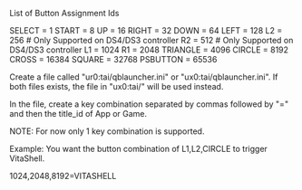 List of Button Assignment Ids

SELECT      = 1
START       = 8
UP          = 16
RIGHT       = 32
DOWN        = 64
LEFT        = 128
L2          = 256      # Only Supported on DS4/DS3 controller
R2          = 512      # Only Supported on DS4/DS3 controller
L1          = 1024
R1          = 2048
TRIANGLE    = 4096
CIRCLE      = 8192
CROSS       = 16384
SQUARE      = 32768
PSBUTTON    = 65536

Create a file called "ur0:tai/qblauncher.ini" or "ux0:tai/qblauncher.ini".
If both files exists, the file in "ux0:tai/" will be used instead.

In the file, create a key combination separated by commas followed by "=" and then the title_id of App or Game.

NOTE: For now only 1 key combination is supported.

Example: You want the button combination of L1,L2,CIRCLE to trigger VitaShell.

1024,2048,8192=VITASHELL

